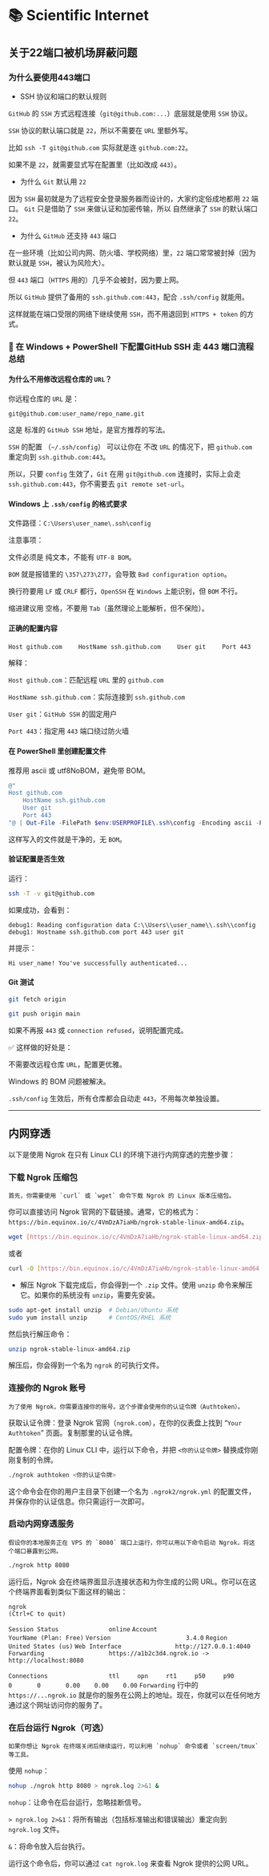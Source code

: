 # 📚 Scientific Internet

## 关于22端口被机场屏蔽问题

### 为什么要使用443端口
- SSH 协议和端口的默认规则

`GitHub` 的 `SSH` 方式远程连接（`git@github.com:...`）底层就是使用 `SSH` 协议。

`SSH` 协议的默认端口就是 `22`，所以不需要在 `URL` 里额外写。

比如 `ssh -T git@github.com` 实际就是连 `github.com:22`。

如果不是 `22`，就需要显式写在配置里（比如改成 `443`）。

- 为什么 `Git` 默认用 `22`

因为 `SSH` 最初就是为了远程安全登录服务器而设计的，大家约定俗成地都用 `22` 端口。
`Git` 只是借助了 `SSH` 来做认证和加密传输，所以 自然继承了 `SSH` 的默认端口 `22`。

- 为什么 `GitHub` 还支持 `443` 端口

在一些环境（比如公司内网、防火墙、学校网络）里，`22` 端口常常被封掉（因为默认就是 `SSH`，被认为风险大）。

但 `443` 端口（`HTTPS` 用的）几乎不会被封，因为要上网。

所以 `GitHub` 提供了备用的 `ssh.github.com:443`，配合 `.ssh/config` 就能用。

这样就能在端口受限的网络下继续使用 `SSH`，而不用退回到 `HTTPS + token` 的方式。

### 🚀 在 Windows + PowerShell 下配置GitHub SSH 走 443 端口流程总结

#### 为什么不用修改远程仓库的 `URL`？

你远程仓库的 `URL` 是：

`git@github.com:user_name/repo_name.git`


这是 标准的 `GitHub SSH` 地址，是官方推荐的写法。

`SSH` 的配置 （`~/.ssh/config`） 可以让你在 不改 `URL` 的情况下，把 `github.com` 重定向到 `ssh.github.com:443`。

所以，只要 `config` 生效了，`Git` 在用 `git@github.com` 连接时，实际上会走 `ssh.github.com:443`，你不需要去 `git remote set-url`。

#### Windows 上 `.ssh/config` 的格式要求

文件路径：`C:\Users\user_name\.ssh\config`

注意事项：

文件必须是 纯文本，不能有 `UTF-8 BOM`。

`BOM` 就是报错里的 `\357\273\277`，会导致 `Bad configuration option`。

换行符要用 `LF` 或 `CRLF` 都行，`OpenSSH` 在 `Windows` 上能识别，但 `BOM` 不行。

缩进建议用 空格，不要用 `Tab`（虽然理论上能解析，但不保险）。

#### 正确的配置内容
`Host github.com`
`    HostName ssh.github.com`
`    User git`
`    Port 443`


解释：

`Host github.com`：匹配远程 `URL` 里的 `github.com`

`HostName ssh.github.com`：实际连接到 `ssh.github.com`

`User git`：`GitHub SSH` 的固定用户

`Port 443`：指定用 `443` 端口绕过防火墙

#### 在 PowerShell 里创建配置文件

推荐用 ascii 或 utf8NoBOM，避免带 BOM。

```powershell
@"
Host github.com
    HostName ssh.github.com
    User git
    Port 443
"@ | Out-File -FilePath $env:USERPROFILE\.ssh\config -Encoding ascii -Force
```

这样写入的文件就是干净的，无 `BOM`。

#### 验证配置是否生效

运行：

```bash
ssh -T -v git@github.com
```

如果成功，会看到：

`debug1: Reading configuration data C:\\Users\\user_name\\.ssh\\config`
`debug1: Hostname ssh.github.com port 443 user git`

并提示：

`Hi user_name! You've successfully authenticated...`

####  Git 测试

<!-- end list -->

```bash
git fetch origin
```

```bash
git push origin main
```

如果不再报 `443` 或 `connection refused`，说明配置完成。

✅ 这样做的好处是：

不需要改远程仓库 `URL`，配置更优雅。

Windows 的 BOM 问题被解决。

`.ssh/config` 生效后，所有仓库都会自动走 `443`，不用每次单独设置。

-----

## 内网穿透

以下是使用 Ngrok 在只有 Linux CLI 的环境下进行内网穿透的完整步骤：

###  下载 Ngrok 压缩包
    首先，你需要使用 `curl` 或 `wget` 命令下载 Ngrok 的 Linux 版本压缩包。

你可以直接访问 Ngrok 官网的下载链接。通常，它的格式为：`https://bin.equinox.io/c/4VmDzA7iaHb/ngrok-stable-linux-amd64.zip`。

```bash
wget [https://bin.equinox.io/c/4VmDzA7iaHb/ngrok-stable-linux-amd64.zip](https://bin.equinox.io/c/4VmDzA7iaHb/ngrok-stable-linux-amd64.zip)
```

或者

```bash
curl -O [https://bin.equinox.io/c/4VmDzA7iaHb/ngrok-stable-linux-amd64.zip](https://bin.equinox.io/c/4VmDzA7iaHb/ngrok-stable-linux-amd64.zip)
```

-  解压 Ngrok
    下载完成后，你会得到一个 `.zip` 文件。使用 `unzip` 命令来解压它。如果你的系统没有 `unzip`，需要先安装。

<!-- end list -->

```bash
sudo apt-get install unzip  # Debian/Ubuntu 系统
sudo yum install unzip      # CentOS/RHEL 系统
```

然后执行解压命令：

```bash
unzip ngrok-stable-linux-amd64.zip
```

解压后，你会得到一个名为 `ngrok` 的可执行文件。

###  连接你的 Ngrok 账号
    为了使用 Ngrok，你需要连接你的账号。这个步骤会使用你的认证令牌（Authtoken）。

获取认证令牌：登录 Ngrok 官网（`ngrok.com`），在你的仪表盘上找到 “`Your Authtoken`” 页面。复制那里的认证令牌。

配置令牌：在你的 Linux CLI 中，运行以下命令，并把 `<你的认证令牌>` 替换成你刚刚复制的令牌。

```bash
./ngrok authtoken <你的认证令牌>
```

这个命令会在你的用户主目录下创建一个名为 `.ngrok2/ngrok.yml` 的配置文件，并保存你的认证信息。你只需运行一次即可。

### 启动内网穿透服务
    假设你的本地服务正在 VPS 的 `8080` 端口上运行，你可以用以下命令启动 Ngrok，将这个端口暴露到公网。

<!-- end list -->

```bash
./ngrok http 8080
```

运行后，Ngrok 会在终端界面显示连接状态和为你生成的公网 URL。你可以在这个终端界面看到类似下面这样的输出：

`ngrok                                                                                                                                                                                                                                               (Ctrl+C to quit)`

`Session Status              online`
`Account                     YourName (Plan: Free)`
`Version                     3.4.0`
`Region                      United States (us)`
`Web Interface               http://127.0.0.1:4040`
`Forwarding                  https://a1b2c3d4.ngrok.io -> http://localhost:8080`

`Connections                 ttl     opn     rt1     p50     p90`
`                              0       0       0.00    0.00    0.00 `
`Forwarding` 行中的 `https://...ngrok.io` 就是你的服务在公网上的地址。现在，你就可以在任何地方通过这个网址访问你的服务了。

###  在后台运行 Ngrok（可选）
    如果你想让 Ngrok 在终端关闭后继续运行，可以利用 `nohup` 命令或者 `screen/tmux` 等工具。

使用 `nohup`：

```bash
nohup ./ngrok http 8080 > ngrok.log 2>&1 &
```

`nohup`：让命令在后台运行，忽略挂断信号。

`> ngrok.log 2>&1`：将所有输出（包括标准输出和错误输出）重定向到 `ngrok.log` 文件。

`&`：将命令放入后台执行。

运行这个命令后，你可以通过 `cat ngrok.log` 来查看 Ngrok 提供的公网 URL。
